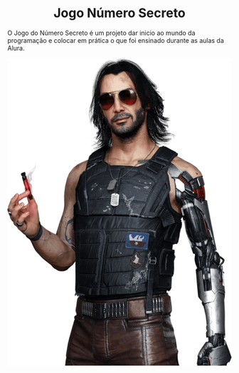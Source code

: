 <h1 align="center"> Jogo Número Secreto </h1>

O Jogo do Número Secreto é um projeto dar inicio ao mundo da programação e colocar em prática o que foi ensinado durante as aulas da Alura.

![Johnny SilverHand xD](https://github.com/Chrystianra/JogoSecreto/blob/main/img/Johnny.png)
